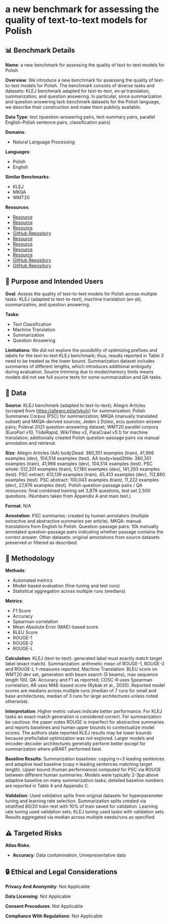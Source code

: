 # a new benchmark for assessing the quality of text-to-text models for Polish

## 📊 Benchmark Details

**Name**: a new benchmark for assessing the quality of text-to-text models for Polish

**Overview**: We introduce a new benchmark for assessing the quality of text-to-text models for Polish. The benchmark consists of diverse tasks and datasets: KLEJ benchmark adapted for text-to-text, en-pl translation, summarization, and question answering. In particular, since summarization and question answering lack benchmark datasets for the Polish language, we describe their construction and make them publicly available.

**Data Type**: text (question-answering pairs, text-summary pairs, parallel English-Polish sentence pairs, classification pairs)

**Domains**:
- Natural Language Processing

**Languages**:
- Polish
- English

**Similar Benchmarks**:
- KLEJ
- MKQA
- WMT20

**Resources**:
- [Resource](https://hf.co/allegro)
- [Resource](https://hf.co/datasets/allegro/summarization-allegro-articles)
- [Resource](https://hf.co/datasets/allegro/polish-question-passage-pairs)
- [GitHub Repository](https://github.com/sdadas/polish-nlp-resources#bart)
- [Resource](https://hf.co/flax-community/papuGaPT2)
- [Resource](https://hf.co/allegro/plt5-base)
- [Resource](https://hf.co/datasets/polsum)
- [Resource](https://allegro.pl/artykuly)
- [GitHub Repository](https://github.com/google/sentencepiece)
- [GitHub Repository](https://github.com/google-research/text-to-text-transfer-transformer)

## 🎯 Purpose and Intended Users

**Goal**: Assess the quality of text-to-text models for Polish across multiple tasks: KLEJ (adapted to text-to-text), machine translation (en-pl), summarization, and question answering.

**Tasks**:
- Text Classification
- Machine Translation
- Summarization
- Question Answering

**Limitations**: We did not explore the possibility of optimizing prefixes and labels for the text-to-text KLEJ benchmark; thus, results reported in Table 3 need to be treated as the lower bound. Summarization dataset includes summaries of different lengths, which introduces additional ambiguity during evaluation. Source trimming due to model/memory limits means models did not see full source texts for some summarization and QA tasks.

## 💾 Data

**Source**: KLEJ benchmark (adapted to text-to-text); Allegro Articles (scraped from https://allegro.pl/artykuly) for summarization; Polish Summaries Corpus (PSC) for summarization; MKQA (manually translated subset) and MKQA-derived sources; Jeden z Dziesi˛ eciu question-answer pairs; Poleval 2021 question-answering dataset; WMT20 parallel corpora (EuroParl v10, TildeRapid, WikiTitles v2, ParaCrawl v5.1) for machine translation; additionally created Polish question-passage pairs via manual annotation and retrieval.

**Size**: Allegro Articles (AA) body2lead: 380,351 examples (train), 41,966 examples (dev), 104,514 examples (test). AA body+lead2title: 380,351 examples (train), 41,966 examples (dev), 104,514 examples (test). PSC whole: 512,201 examples (train), 57,180 examples (dev), 141,293 examples (test). PSC extract: 413,139 examples (train), 45,413 examples (dev), 112,880 examples (test). PSC abstract: 100,043 examples (train), 11,222 examples (dev), 27,976 examples (test). Polish question-passage pairs / QA resources: final combined training set 3,879 questions, test set 2,500 questions. (Numbers taken from Appendix A and main text.)

**Format**: N/A

**Annotation**: PSC summaries: created by human annotators (multiple extractive and abstractive summaries per article). MKQA: manual translations from English to Polish. Question-passage pairs: 10k manually annotated question-passage pairs indicating whether passage contains the correct answer. Other datasets: original annotations from source datasets preserved or filtered as described.

## 🔬 Methodology

**Methods**:
- Automated metrics
- Model-based evaluation (fine-tuning and test runs)
- Statistical aggregation across multiple runs (medians)

**Metrics**:
- F1 Score
- Accuracy
- Spearman correlation
- Mean Absolute Error (MAE)-based score
- BLEU Score
- ROUGE-1
- ROUGE-2
- ROUGE-L

**Calculation**: KLEJ (text-to-text): generated label must exactly match target label (exact match). Summarization: arithmetic mean of ROUGE-1, ROUGE-2 and ROUGE-L f-measures reported. Machine Translation: BLEU score on WMT20 dev set, generation with beam search (5 beams), max sequence length 100. QA: Accuracy and F1 as reported; CDSC-R uses Spearman correlation; AR uses MAE-based score (Rybak et al., 2020). Reported model scores are medians across multiple runs (median of 7 runs for small and base architectures, median of 3 runs for large architectures unless noted otherwise).

**Interpretation**: Higher metric values indicate better performance. For KLEJ tasks an exact-match generation is considered correct. For summarization be cautious: the paper notes ROUGE is imperfect for abstractive summaries and reports baselines and human upper bounds to contextualize model scores. The authors state reported KLEJ results may be lower bounds because prefix/label optimization was not explored. Larger models and encoder-decoder architectures generally perform better except for summarization where plBART performed best.

**Baseline Results**: Summarization baselines: copying n=3 leading sentences and adaptive lead baseline (copy n leading sentences matching target length). Upper bound (human performance) computed for PSC via ROUGE between different human summaries. Models were typically 2-3pp above adaptive baseline on many summarization tasks; detailed baseline numbers are reported in Table 4 and Appendix C.

**Validation**: Used validation splits from original datasets for hyperparameter tuning and learning rate selection. Summarization splits created via stratified 80/20 train-test with 10% of train saved for validation. Learning rate tuning used validation sets; KLEJ tuning used tasks with validation sets. Results aggregated via median across multiple seeds/runs as specified.

## ⚠️ Targeted Risks

**Atlas Risks**:
- **Accuracy**: Data contamination, Unrepresentative data

## 🔒 Ethical and Legal Considerations

**Privacy And Anonymity**: Not Applicable

**Data Licensing**: Not Applicable

**Consent Procedures**: Not Applicable

**Compliance With Regulations**: Not Applicable
